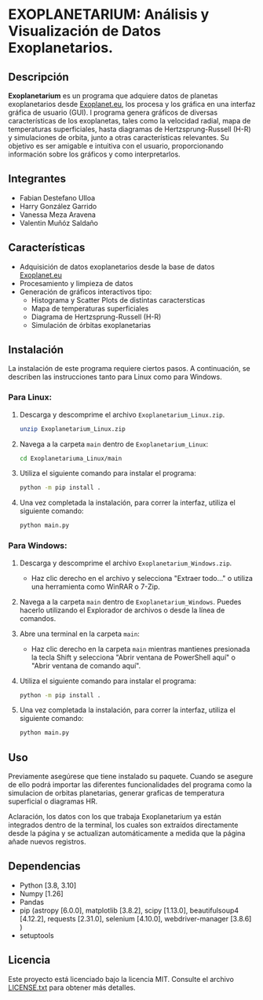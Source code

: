 # EXOPLANETARIUM: Análisis y Visualización de Datos Exoplanetarios.

## Descripción

**Exoplanetarium** es un programa que adquiere datos de planetas exoplanetarios desde [Exoplanet.eu](https://exoplanet.eu/catalog/), los procesa y los gráfica en una interfaz gráfica de usuario (GUI). l programa genera gráficos de diversas características de los exoplanetas, tales como la velocidad radial, mapa de temperaturas superficiales, hasta diagramas de Hertzsprung-Russell (H-R) y simulaciones de orbita, junto a otras características relevantes.
Su objetivo es ser amigable e intuitiva con el usuario, proporcionando información sobre los gráficos y como interpretarlos.

## Integrantes

- Fabian Destefano Ulloa
- Harry González Garrido
- Vanessa Meza Aravena
- Valentin Muñóz Saldaño

## Características

- Adquisición de datos exoplanetarios desde la base de datos [Exoplanet.eu](https://exoplanet.eu/catalog/)
- Procesamiento y limpieza de datos
- Generación de gráficos interactivos tipo:
  - Histograma y Scatter Plots de distintas caractersticas
  - Mapa de temperaturas superficiales
  - Diagrama de Hertzsprung-Russell (H-R)
  - Simulación de órbitas exoplanetarias




## Instalación

La instalación de este programa requiere ciertos pasos. A continuación, se describen las instrucciones tanto para Linux como para Windows.

### Para Linux:

1. Descarga y descomprime el archivo `Exoplanetarium_Linux.zip`.

    ```sh
    unzip Exoplanetarium_Linux.zip
    ```

2. Navega a la carpeta `main` dentro de `Exoplanetarium_Linux`:

    ```sh
    cd Exoplanetariuma_Linux/main
    ```

3. Utiliza el siguiente comando para instalar el programa:

    ```sh
    python -m pip install .
    ```

4. Una vez completada la instalación, para correr la interfaz, utiliza el siguiente comando:

    ```sh
    python main.py
    ```

### Para Windows:

1. Descarga y descomprime el archivo `Exoplanetarium_Windows.zip`.

    - Haz clic derecho en el archivo y selecciona "Extraer todo..." o utiliza una herramienta como WinRAR o 7-Zip.

2. Navega a la carpeta `main` dentro de `Exoplanetarium_Windows`. Puedes hacerlo utilizando el Explorador de archivos o desde la línea de comandos.

3. Abre una terminal en la carpeta `main`:

    - Haz clic derecho en la carpeta `main` mientras mantienes presionada la tecla Shift y selecciona "Abrir ventana de PowerShell aquí" o "Abrir ventana de comando aquí".

4. Utiliza el siguiente comando para instalar el programa:

    ```sh
    python -m pip install .
    ```

5. Una vez completada la instalación, para correr la interfaz, utiliza el siguiente comando:

    ```sh
    python main.py
    ```

 

## Uso
Previamente asegúrese que tiene instalado su paquete. Cuando se asegure de ello podrá importar las diferentes funcionalidades del programa
como la simulacion de orbitas planetarias, generar graficas de temperatura superficial o diagramas HR.

Aclaración, los datos con los que trabaja Exoplanetarium ya están integrados dentro de la terminal, los cuales son extraídos directamente desde la página y se actualizan automáticamente a medida que la página añade nuevos registros.

## Dependencias
- Python [3.8, 3.10]
- Numpy [1.26]
- Pandas
- pip (astropy [6.0.0], matplotlib [3.8.2], scipy [1.13.0], beautifulsoup4 [4.12.2], requests [2.31.0], selenium [4.10.0], webdriver-manager [3.8.6] )
- setuptools 

## Licencia

Este proyecto está licenciado bajo la licencia MIT. Consulte el archivo [LICENSE.txt](LICENSE.txt) para obtener más detalles.

